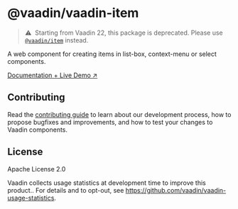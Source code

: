 # @vaadin/vaadin-item

> ⚠️&nbsp; Starting from Vaadin 22, this package is deprecated.
> Please use [`@vaadin/item`](https://www.npmjs.com/package/@vaadin/item) instead.

A web component for creating items in list-box, context-menu or select components.

[Documentation + Live Demo ↗](https://vaadin.com/components/vaadin-item/html-examples)

## Contributing

Read the [contributing guide](https://vaadin.com/docs/latest/contributing/overview) to learn about our development process, how to propose bugfixes and improvements, and how to test your changes to Vaadin components.

## License

Apache License 2.0

Vaadin collects usage statistics at development time to improve this product..
For details and to opt-out, see https://github.com/vaadin/vaadin-usage-statistics.
